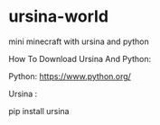 # ursina-world
mini minecraft with ursina and python

How To Download Ursina And Python:

Python: 
https://www.python.org/

Ursina :

pip install ursina
